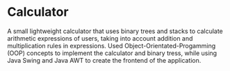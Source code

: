 # Calculator
A small lightweight calculator that uses binary trees and stacks to calculate arithmetic expressions of users, taking into account addition and multiplication rules in expressions. Used Object-Orientated-Progamming (OOP) concepts to implement the calculator and binary tress, while using Java Swing and Java AWT to create the frontend of the application. 
